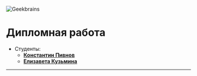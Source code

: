 ![Geekbrains](https://frontend-scripts.hb.bizmrg.com/unique-hf/svg/logo_gb_dark_mobile.svg)

# Дипломная работа

* Студенты:
  * [**Константин Пивнов**](https://gb.ru/users/ccf373b9-ace0-4a52-a857-5226eb7672cc)
  * [**Елизавета Кузьмина**](https://gb.ru/users/c1e605db-903b-4578-9426-ed6717dd0331)

---